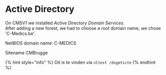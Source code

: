 # Active Directory

On CMSV1 we installed _Active Directory Domain Services._  
After adding a new forest, we had to choose a root domain name, we chose 'C-Medics.be'.

NetBIOS domain name: C-MEDICS

Sitename CMBrugge

{% hint style="info" %}
Dit is te vinden via `nltest /dsgetsite`
{% endhint %}

